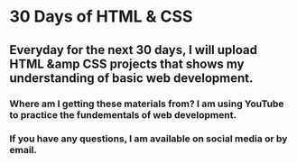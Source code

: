 # 30 Days of HTML &amp; CSS

## Everyday for the next 30 days, I will upload HTML &amp CSS projects that shows my understanding of basic web development.

### Where am I getting these materials from? I am using YouTube to practice the fundementals of web development.

### If you have any questions, I am available on social media or by email.
